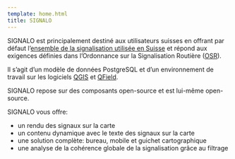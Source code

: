 ```yaml
---
template: home.html
title: SIGNALO
---
```



SIGNALO est principalement destiné aux utilisateurs suisses en offrant par défaut l’[ensemble de la signalisation utilisée en Suisse](https://www.astra.admin.ch/astra/fr/home/documentation/regles-de-la-circulation/signaux.html) et répond aux exigences définies dans l’Ordonnance sur la Signalisation Routière ([OSR](https://www.fedlex.admin.ch/eli/cc/1979/1961_1961_1961/fr)).

Il s’agit d’un modèle de données PostgreSQL et d’un environnement de travail sur les logiciels [QGIS](https://qgis.org/fr/site/) et [QField](https://qfield.org/).

SIGNALO repose sur des composants open-source et est lui-même open-source.


SIGNALO vous offre:

* un rendu des signaux sur la carte
* un contenu dynamique avec le texte des signaux sur la carte
* une solution complète: bureau, mobile et guichet cartographique
* une analyse de la cohérence globale de la signalisation grâce au filtrage


